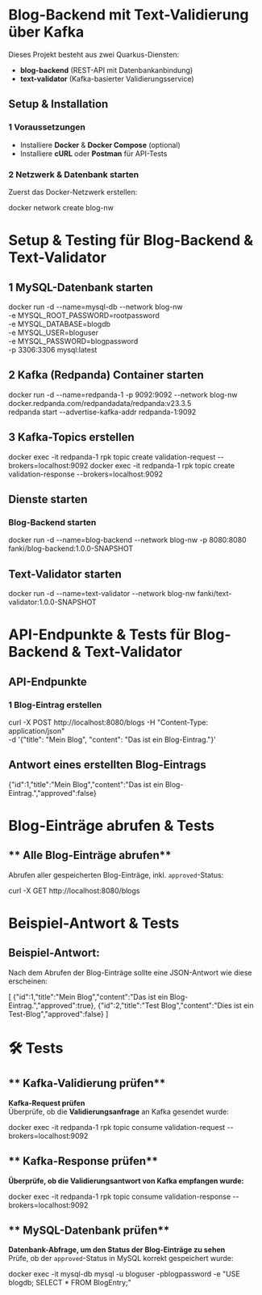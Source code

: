# Blog-Backend mit Text-Validierung über Kafka

Dieses Projekt besteht aus zwei Quarkus-Diensten: 
- **blog-backend** (REST-API mit Datenbankanbindung)
- **text-validator** (Kafka-basierter Validierungsservice)

##  Setup & Installation

### **1️ Voraussetzungen**
- Installiere **Docker** & **Docker Compose** (optional)
- Installiere **cURL** oder **Postman** für API-Tests

### **2️ Netzwerk & Datenbank starten**
Zuerst das Docker-Netzwerk erstellen:

docker network create blog-nw

#  Setup & Testing für Blog-Backend & Text-Validator

## 1️ **MySQL-Datenbank starten**

docker run -d --name=mysql-db --network blog-nw \
    -e MYSQL_ROOT_PASSWORD=rootpassword \
    -e MYSQL_DATABASE=blogdb \
    -e MYSQL_USER=bloguser \
    -e MYSQL_PASSWORD=blogpassword \
    -p 3306:3306 mysql:latest

## 2 **Kafka (Redpanda) Container starten**

docker run -d --name=redpanda-1 -p 9092:9092 --network blog-nw \
    docker.redpanda.com/redpandadata/redpanda:v23.3.5 \
    redpanda start --advertise-kafka-addr redpanda-1:9092

## 3 **Kafka-Topics erstellen**

docker exec -it redpanda-1 rpk topic create validation-request --brokers=localhost:9092
docker exec -it redpanda-1 rpk topic create validation-response --brokers=localhost:9092

##  **Dienste starten**
### **Blog-Backend starten**

docker run -d --name=blog-backend --network blog-nw -p 8080:8080 fanki/blog-backend:1.0.0-SNAPSHOT

##  **Text-Validator starten**

docker run -d --name=text-validator --network blog-nw fanki/text-validator:1.0.0-SNAPSHOT

#  API-Endpunkte & Tests für Blog-Backend & Text-Validator


##  **API-Endpunkte**
### **1 Blog-Eintrag erstellen**

curl -X POST http://localhost:8080/blogs -H "Content-Type: application/json" \
     -d '{"title": "Mein Blog", "content": "Das ist ein Blog-Eintrag."}'

##  **Antwort eines erstellten Blog-Eintrags**

{"id":1,"title":"Mein Blog","content":"Das ist ein Blog-Eintrag.","approved":false}

#  Blog-Einträge abrufen & Tests


## ** Alle Blog-Einträge abrufen**
Abrufen aller gespeicherten Blog-Einträge, inkl. `approved`-Status:

curl -X GET http://localhost:8080/blogs

#  Beispiel-Antwort & Tests


## **Beispiel-Antwort:**
Nach dem Abrufen der Blog-Einträge sollte eine JSON-Antwort wie diese erscheinen:


[
  {"id":1,"title":"Mein Blog","content":"Das ist ein Blog-Eintrag.","approved":true},
  {"id":2,"title":"Test Blog","content":"Dies ist ein Test-Blog","approved":false}
]

# 🛠 **Tests**

## ** Kafka-Validierung prüfen**
**Kafka-Request prüfen**  
Überprüfe, ob die **Validierungsanfrage** an Kafka gesendet wurde:

docker exec -it redpanda-1 rpk topic consume validation-request --brokers=localhost:9092

## ** Kafka-Response prüfen**
**Überprüfe, ob die Validierungsantwort von Kafka empfangen wurde:**

docker exec -it redpanda-1 rpk topic consume validation-response --brokers=localhost:9092

## ** MySQL-Datenbank prüfen**
**Datenbank-Abfrage, um den Status der Blog-Einträge zu sehen**  
Prüfe, ob der `approved`-Status in MySQL korrekt gespeichert wurde:


docker exec -it mysql-db mysql -u bloguser -pblogpassword -e "USE blogdb; SELECT * FROM BlogEntry;"
